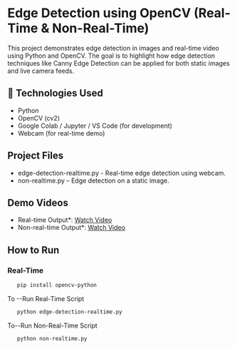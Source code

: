 # Edge Detection using OpenCV (Real-Time & Non-Real-Time)

This project demonstrates edge detection in images and real-time video using Python and OpenCV. The goal is to highlight how edge detection techniques like Canny Edge Detection can be applied for both static images and live camera feeds.

## 🚀 Technologies Used
- Python 
- OpenCV (cv2) 
- Google Colab / Jupyter / VS Code (for development)
- Webcam (for real-time demo)

## Project Files

- edge-detection-realtime.py - Real-time edge detection using webcam.
- non-realtime.py – Edge detection on a static image.
  
##  Demo Videos

- Real-time Output*: [Watch Video](https://drive.google.com/file/d/1wkcVoK0ojZT2wVbQIzEQCCHyR4BsHJbg/view?usp=drive_link)
- Non-real-time Output*: [Watch Video](https://drive.google.com/file/d/1RUnu4Xs0E-xzhRwL6YAkL1Hl4ozOG4-0/view?usp=drive_link)


##  How to Run

### Real-Time
```bash
   pip install opencv-python
```
 To --Run Real-Time Script
 
```bash
   python edge-detection-realtime.py
```

To--Run Non-Real-Time Script
```bash
   python non-realtime.py
```




